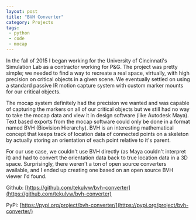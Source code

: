 ```yaml
---
layout: post
title: "BVH Converter"
category: Projects
tags:
 - python
 - code
 - mocap
---
```


In the fall of 2015 I began working for the University of Cincinnati's Simulation Lab as a contractor working for P&G.
The project was pretty simple; we needed to find a way to recreate a real space, virtually, with high precision on critical objects in a given scene.
We eventually settled on using a standard passive IR motion capture system with custom marker mounts for our critical objects.

The mocap system definitely had the precision we wanted and was capable of capturing the markers on all of our critical objects but we still had no way to take the mocap data and view it in design software (like Autodesk Maya).
Text based exports from the mocap software could only be done in a format named BVH (Biovision Hierarchy).
BVH is an interesting mathematical concept that keeps track of location data of connected points on a skeleton by actually storing an orientation of each point relative to it's parent.

For our use case, we couldn't use BVH directly (as Maya couldn't interpret it) and had to convert the orientation data back to true location data in a 3D space.
Surprisingly, there weren't a ton of open source converters available, and I ended up creating one based on an open source BVH viewer I'd found.

Github: [https://github.com/tekulvw/bvh-converter](https://github.com/tekulvw/bvh-converter)

PyPi: [https://pypi.org/project/bvh-converter/](https://pypi.org/project/bvh-converter/)
